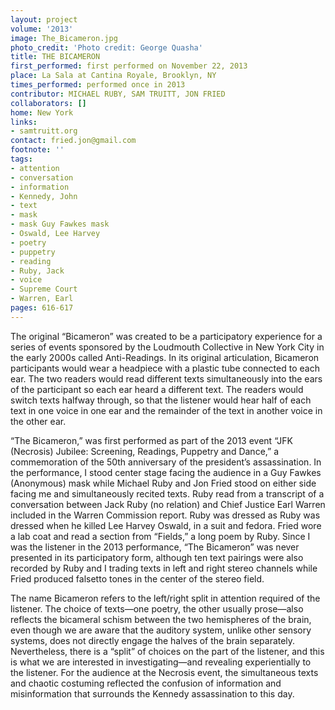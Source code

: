 ```yaml
---
layout: project
volume: '2013'
image: The_Bicameron.jpg
photo_credit: 'Photo credit: George Quasha'
title: THE BICAMERON
first_performed: first performed on November 22, 2013
place: La Sala at Cantina Royale, Brooklyn, NY
times_performed: performed once in 2013
contributor: MICHAEL RUBY, SAM TRUITT, JON FRIED
collaborators: []
home: New York
links:
- samtruitt.org
contact: fried.jon@gmail.com
footnote: ''
tags:
- attention
- conversation
- information
- Kennedy, John
- text
- mask
- mask Guy Fawkes mask
- Oswald, Lee Harvey
- poetry
- puppetry
- reading
- Ruby, Jack
- voice
- Supreme Court
- Warren, Earl
pages: 616-617
---
```


The original “Bicameron” was created to be a participatory experience for a series of events sponsored by the Loudmouth Collective in New York City in the early 2000s called Anti-Readings. In its original articulation, Bicameron participants would wear a headpiece with a plastic tube connected to each ear. The two readers would read different texts simultaneously into the ears of the participant so each ear heard a different text. The readers would switch texts halfway through, so that the listener would hear half of each text in one voice in one ear and the remainder of the text in another voice in the other ear.

“The Bicameron,” was first performed as part of the 2013 event “JFK (Necrosis) Jubilee: Screening, Readings, Puppetry and Dance,” a commemoration of the 50th anniversary of the president’s assassination. In the performance, I stood center stage facing the audience in a Guy Fawkes (Anonymous) mask while Michael Ruby and Jon Fried stood on either side facing me and simultaneously recited texts. Ruby read from a transcript of a conversation between Jack Ruby (no relation) and Chief Justice Earl Warren included in the Warren Commission report. Ruby was dressed as Ruby was dressed when he killed Lee Harvey Oswald, in a suit and fedora. Fried wore a lab coat and read a section from “Fields,” a long poem by Ruby. Since I was the listener in the 2013 performance, “The Bicameron” was never presented in its participatory form, although ten text pairings were also recorded by Ruby and I trading texts in left and right stereo channels while Fried produced falsetto tones in the center of the stereo field.

The name Bicameron refers to the left/right split in attention required of the listener. The choice of texts—one poetry, the other usually prose—also reflects the bicameral schism between the two hemispheres of the brain, even though we are aware that the auditory system, unlike other sensory systems, does not directly engage the halves of the brain separately. Nevertheless, there is a “split” of choices on the part of the listener, and this is what we are interested in investigating—and revealing experientially to the listener. For the audience at the Necrosis event, the simultaneous texts and chaotic costuming reflected the confusion of information and misinformation that surrounds the Kennedy assassination to this day.
